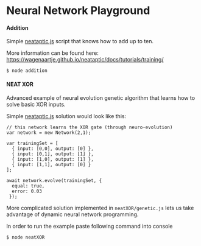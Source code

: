 # Neural Network Playground

#### Addition

Simple [neataptic.js](https://github.com/wagenaartje/neataptic) script that knows how to add up to ten.

More information can be found here: https://wagenaartje.github.io/neataptic/docs/tutorials/training/

```
$ node addition
```

#### NEAT XOR

Advanced example of neural evolution genetic algorithm that learns how to solve basic XOR inputs.

Simple [neataptic.js](https://github.com/wagenaartje/neataptic) solution would look like this:

```
// this network learns the XOR gate (through neuro-evolution)
var network = new Network(2,1);

var trainingSet = [
  { input: [0,0], output: [0] },
  { input: [0,1], output: [1] },
  { input: [1,0], output: [1] },
  { input: [1,1], output: [0] }
];

await network.evolve(trainingSet, {
  equal: true,
  error: 0.03
 });
```

More complicated solution implemented in `neatXOR/genetic.js` lets us take advantage of dynamic neural network programming.

In order to run the example paste following command into console

```
$ node neatXOR
```

